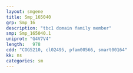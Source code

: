 ```yaml
---
layout: smgene
title: Smp_165040
grp: Smp_16
description: "tbc1 domain family member"
smp: Smp_165040.1
uniprot: "G4V7V4"
length:   978
cdd: "COG5210, cl02495, pfam00566, smart00164"
kk: ns
categories: sm
---
```


